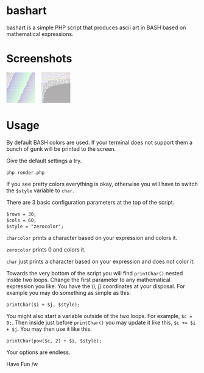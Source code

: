 bashart
=======

bashart is a simple PHP script that produces ascii art in BASH based on mathematical expressions.

Screenshots
===========

<a target="_blank" href="examples/example.png"><img src="examples/thumb.example.png" alt="example bashart render" /></a> &nbsp;&nbsp; <a target="_blank" href="examples/example2.png"><img src="examples/thumb.example2.png" alt="example bashart render" /></a>

Usage
=====

By default BASH colors are used. If your terminal does not support them a bunch of gunk will be printed to the screen.

Give the default settings a try.

    php render.php

If you see pretty colors everything is okay, otherwise you will have to switch the `$style` variable to `char`.

There are 3 basic configuration parameters at the top of the script.

    $rows = 30;
    $cols = 60;
    $style = "zerocolor";

`charcolor` prints a character based on your expression and colors it.

`zerocolor` prints 0 and colors it.

`char` just prints a character based on your expression and does not color it.

Towards the very bottom of the script you will find `printChar()` nested inside two loops. Change the first parameter to any mathematical expression you like. You have the (i, j) coordinates at your disposal. For example you may do something as simple as this.

    printChar($i + $j, $style);

You might also start a variable outside of the two loops. For example, `$c = 0;`. Then inside just before `printChar()` you may update it like this, `$c += $i + $j`. You may then use it like this.

    printChar(pow($c, 2) + $i, $style);

Your options are endless.

Have Fun /w
